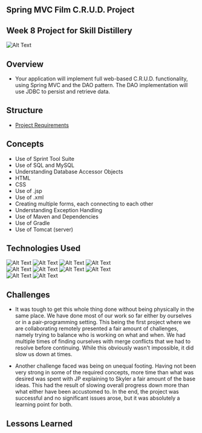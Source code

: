 ## Spring MVC Film C.R.U.D. Project
## Week 8 Project for Skill Distillery
![Alt Text](https://media.licdn.com/dms/image/C510BAQGcpYt2uJmayQ/company-logo_200_200/0?e=2159024400&v=beta&t=8O5Shdlep30sQ_juAPhlhUJi1jz-wl7FrJom6oG4cnw)

## Overview

  * Your application will implement full web-based C.R.U.D. functionality, using Spring MVC and the DAO pattern. The DAO implementation will use JDBC to persist and retrieve data.

## Structure

* [Project Requirements](https://github.com/SkillDistillery/SD24/blob/master/SpringMVC/SpringMVCFilmCRUD/projectRequirements.md)

## Concepts
* Use of Sprint Tool Suite
* Use of SQL and MySQL
* Understanding Database Accessor Objects
* HTML
* CSS
* Use of .jsp
* Use of .xml
* Creating multiple forms, each connecting to each other
* Understanding Exception Handling
* Use of Maven and Dependencies
* Use of Gradle
* Use of Tomcat (server)


## Technologies Used
![Alt Text](http://www.pngall.com/wp-content/uploads/2016/05/Java-PNG-180x180.png)
![Alt Text](https://itemis.ch/wp-content/uploads/sites/23/2015/06/eclipse5-180x180.jpg)
![Alt Text](https://media.trustradius.com/product-logos/GV/6S/3COGMZ775P74-180x180.PNG)
![Alt Text](https://media.trustradius.com/product-logos/HK/19/A1STBOL3HJCR-180x180.JPEG)
<br>
![Alt Text](http://ifixit.ie/wp-content/uploads/2015/02/Apple-logo-180x180.png)
![Alt Text](http://web.corballis.ie/technology_logos/mysql-logo-180x180.png)
![Alt Text](https://careers.google.com/jobs/dist/img/meta/careers_apple-touch-icon-180x180.a4632facecb104f3a686.png)
![Alt Text](http://github.com/apple-touch-icon-180x180.png)
<br>
![Alt Text](http://www.icons101.com/icon_ico/id_83114/MAMP.ico)
![Alt Text](https://secure.meetupstatic.com/photos/event/c/0/a/e/600_460069326.jpeg)

## Challenges
* It was tough to get this whole thing done without being physically in the same place. We have done most of our work so far either by ourselves or in a pair-programming setting. This being the first project where we are collaborating remotely presented a fair amount of challenges, namely trying to balance who is working on what and when. We had multiple times of finding ourselves with merge conflicts that we had to resolve before continuing. While this obviously wasn't impossible, it did slow us down at times.

* Another challenge faced was being on unequal footing. Having not been very strong in some of the required concepts, more time than what was desired was spent with JP explaining to Skyler a fair amount of the base ideas. This had the result of slowing overall progress down more than what either have been accustomed to. In the end, the project was successful and no significant issues arose, but it was absolutely a learning point for both.

## Lessons Learned

